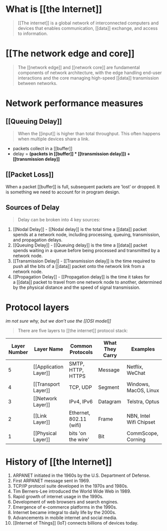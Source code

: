 # What is [[the Internet]]
> [[The internet]] is a global network of interconnected computers and devices that enables communication, [[data]] exchange, and access to information.

# [[The network edge and core]]
> The [[network edge]] and [[network core]] are fundamental components of network architecture, with the edge handling end-user interactions and the core managing high-speed [[data]] transmission between networks.

# Network performance measures
## [[Queuing Delay]]
> When the [[input]] is higher than total throughput. This often happens when multiple devices share a link. 
- packets collect in a [[buffer]]
- delay = **(packets in [[buffer]] * [[transmission delay]]) + [[transmission delay]]**

## [[Packet Loss]]
When a packet [[buffer]] is full, subsequent packets are ’lost’ or dropped. It is something we need to account for in program design. 
## Sources of Delay
> Delay can be broken into 4 key sources:
1. [[Nodal Delay]] - [[Nodal delay]] is the total time a [[data]] packet spends at a network node, including processing, queuing, transmission, and propagation delays.
2. [[Queuing Delay]] - [[Queuing delay]] is the time a [[data]] packet spends waiting in a queue before being processed and transmitted by a network node.
3. [[Transmission Delay]] - [[Transmission delay]] is the time required to push all the bits of a [[data]] packet onto the network link from a network node.
4. [[Propagation Delay]] - [[Propagation delay]] is the time it takes for a [[data]] packet to travel from one network node to another, determined by the physical distance and the speed of signal transmission.

# Protocol layers
*im not sure why, but we don’t use the [[OSI model]]*
> There are five layers to [[the internet]] protocol stack:

|Layer Number|Layer Name|Common Protocols|What They Carry|Examples|
|---|---|---|---|---|
|5|[[Application Layer]]|SMTP, HTTP, HTTPS|Message|Netflix, WeChat|
|4|[[Transport Layer]]|TCP, UDP|Segment|Windows, MacOS, Linux|
|3|[[Network Layer]]|IPv4, IPv6|Datagram|Telstra, Optus|
|2|[[Link Layer]]|Ethernet, 802.11 (wifi)|Frame|NBN, Intel Wifi Chipset|
|1|[[Physical Layer]]|bits 'on the wire'|Bit|CommScope, Corning|



# History of [[the Internet]]
1. ARPANET initiated in the 1960s by the U.S. Department of Defense.
2. First ARPANET message sent in 1969.
3. TCP/IP protocol suite developed in the 1970s and 1980s.
4. Tim Berners-Lee introduced the World Wide Web in 1989.
5. Rapid growth of internet usage in the 1990s.
6. Development of web browsers and search engines.
7. Emergence of e-commerce platforms in the 1990s.
8. Internet became integral to daily life by the 2000s.
9. Advancements in mobile internet and social media.
10. [[Internet of Things]] (IoT) connects billions of devices today.